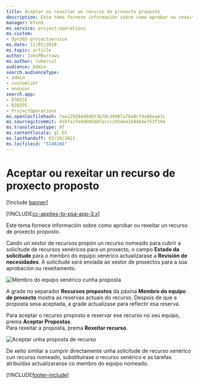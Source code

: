 ```yaml
---
title: Aceptar ou rexeitar un recurso de proxecto proposto
description: Este tema fornece información sobre como aprobar ou rexeitar un recurso de proxecto proposto.
manager: kfend
ms.service: project-operations
ms.custom:
- dyn365-projectservice
ms.date: 12/07/2018
ms.topic: article
author: JohnPBurrows
ms.author: ruhercul
audience: Admin
search.audienceType:
- admin
- customizer
- enduser
search.app:
- D365CE
- D365PS
- ProjectOperations
ms.openlocfilehash: 7ae129284d0d053b78c39907a78a0cfda60ea43c
ms.sourcegitcommit: 418fa1fe9d605b8faccc2d5dee1b04b4e753f194
ms.translationtype: HT
ms.contentlocale: gl-ES
ms.lasthandoff: 02/10/2021
ms.locfileid: "5146166"
---
```

# <a name="accept-or-reject-a-proposed-project-resource"></a>Aceptar ou rexeitar un recurso de proxecto proposto

[!include [banner](../includes/psa-now-project-operations.md)]

[!INCLUDE[cc-applies-to-psa-app-3.x](../includes/cc-applies-to-psa-app-3x.md)]

Este tema fornece información sobre como aprobar ou rexeitar un recurso de proxecto proposto.

Cando un xestor de recursos propón un recurso nomeado para cubrir a solicitude de recursos xenéricos para un proxecto, o campo **Estado da solicitude** para o membro do equipo xenérico actualizarase a **Revisión de necesidades**. A solicitude será enviada ao xestor de proxectos para a súa aprobación ou rexeitamento.

![Membro do equipo xenérico cunha proposta](media/RM-how-to-19.png)

A grade no separador **Recursos propostos** da páxina **Membro do equipo de proxecto** mostra as reservas actuais do recurso. Despois de que a proposta sexa aceptada, a grade actualízase para reflectir esa reserva. 

Para aceptar o recurso proposto e reservar ese recurso no seu equipo, prema **Aceptar Propostas**.  
Para rexeitar a proposta, prema **Rexeitar recurso**.

![Aceptar unha proposta de recurso](media/RM-how-to-20.png) 

De xeito similar a cumprir directamente unha solicitude de recurso xenérico cun recurso nomeado, substituirase o recurso xenérico e as tarefas atribuídas actualizaranse co membro do equipo nomeado.


[!INCLUDE[footer-include](../includes/footer-banner.md)]